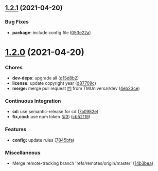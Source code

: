 ## [1.2.1](https://github.com/TMUniversal/ts/compare/v1.2.0...v1.2.1) (2021-04-20)


### Bug Fixes

* **package:** include config file ([053e22a](https://github.com/TMUniversal/ts/commit/053e22a9f56aa72d22686e0d1a7f804cc081ecee))

# [1.2.0](https://github.com/TMUniversal/ts/compare/v1.1.2...v1.2.0) (2021-04-20)


### Chores

* **dev-deps:** upgrade all ([d15d8b2](https://github.com/TMUniversal/ts/commit/d15d8b26e0ed1172861b7ae347f03702e0a638bf))
* **license:** update copyright year ([d87709c](https://github.com/TMUniversal/ts/commit/d87709c1d4fdca976b8741da32c6e890a27824ff))
* **merge:** merge pull request [#1](https://github.com/TMUniversal/ts/issues/1) from TMUniversal/dev ([4eb23ce](https://github.com/TMUniversal/ts/commit/4eb23cef39127ca8d92172df83ea4f90a629c963))


### Continuous Integration

* **cd:** use semantic-release for cd ([7a0982e](https://github.com/TMUniversal/ts/commit/7a0982efe6497a796e37f8630b281afe5d929f92))
* **fix,cicd:** use npm token ([#3](https://github.com/TMUniversal/ts/issues/3)) ([cb52119](https://github.com/TMUniversal/ts/commit/cb5211931891b4ad98673bd5f0062f83d26be611))


### Features

* **config:** update rules ([7845bfa](https://github.com/TMUniversal/ts/commit/7845bfac4124223255c5dbf5c7c22c86027525c8))


### Miscellaneous

* Merge remote-tracking branch 'refs/remotes/origin/master' ([14b3bea](https://github.com/TMUniversal/ts/commit/14b3beaaf5211b760ed8846f56cc327a9bb4679e))
